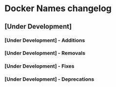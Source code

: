 # Docker Names changelog

## [Under Development]

### [Under Development] - Additions

### [Under Development] - Removals

### [Under Development] - Fixes

### [Under Development] - Deprecations

<!-- Links -->
<!-- TODO: Add links -->